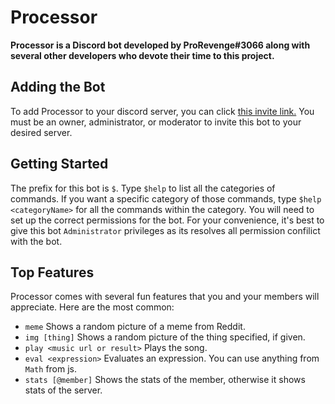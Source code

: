# Processor
**Processor is a Discord bot developed by ProRevenge#3066 along with several other developers who devote their time to this project.**
## Adding the Bot
To add Processor to your discord server, you can click [this invite link.](https://discord.com/oauth2/authorize?client_id=689678745782714464&scope=bot&permissions=2134338815) You must be an owner, administrator, or moderator to invite this bot to your desired server.

## Getting Started
The prefix for this bot is `$`. Type `$help` to list all the categories of commands. If you want a specific category of those commands, type `$help <categoryName>` for all the commands within the category. You will need to set up the correct permissions for the bot. For your convenience, it's best to give this bot `Administrator` privileges as its resolves all permission confilict with the bot.

## Top Features 
Processor comes with several fun features that you and your members will appreciate. Here are the most common:
* `meme` Shows a random picture of a meme from Reddit.
* `img [thing]` Shows a random picture of the thing specified, if given.
* `play <music url or result>` Plays the song.
* `eval <expression>` Evaluates an expression. You can use anything from `Math` from js.
* `stats [@member]` Shows the stats of the member, otherwise it shows stats of the server.


